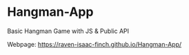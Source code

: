 # Hangman-App
Basic Hangman Game with JS & Public API

Webpage: https://raven-isaac-finch.github.io/Hangman-App/
